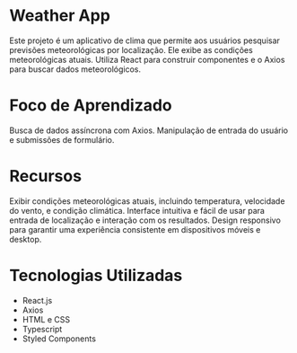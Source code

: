 # Weather App
Este projeto é um aplicativo de clima que permite aos usuários pesquisar previsões meteorológicas por localização. Ele exibe as condições meteorológicas atuais. Utiliza React para construir componentes e o Axios para buscar dados meteorológicos.

# Foco de Aprendizado
Busca de dados assíncrona com Axios.
Manipulação de entrada do usuário e submissões de formulário.

# Recursos
Exibir condições meteorológicas atuais, incluindo temperatura, velocidade do vento, e condição climática.
Interface intuitiva e fácil de usar para entrada de localização e interação com os resultados.
Design responsivo para garantir uma experiência consistente em dispositivos móveis e desktop.

# Tecnologias Utilizadas
- React.js
- Axios
- HTML e CSS
- Typescript
- Styled Components
